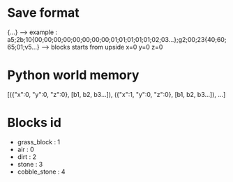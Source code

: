 # Save format
<chunk coord exa>{<hexa value for a block><hexa value for a block><hexa value for a block>...}
--> example :
a5;2b;10{00;00;00;00;00;00;00;00;01;01;01;01;01;02;03...};g2;00;23{40;60;65;01;v5...}
--> blocks starts from upside x=0 y=0 z=0

# Python world memory
[({"x":0, "y":0, "z":0}, [b1, b2, b3...]), 
({"x":1, "y":0, "z":0}, [b1, b2, b3...]), ...]

# Blocks id
- grass_block : 1
- air : 0
- dirt : 2
- stone : 3
- cobble_stone : 4
